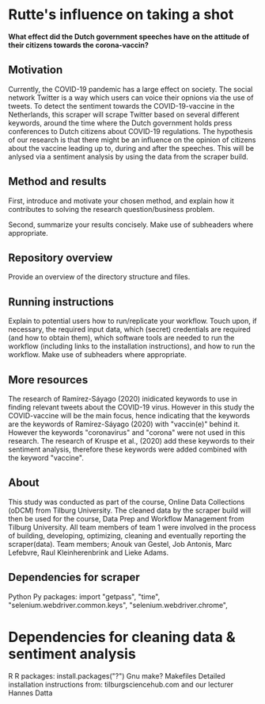 # Rutte's influence on taking a shot

__What effect did the Dutch government speeches have on the attitude of their citizens towards the corona-vaccin?__

## Motivation
Currently, the COVID-19 pandemic has a large effect on society. The social network Twitter is a way which users can voice their opnions via the use of tweets. To detect the sentiment towards the COVID-19-vaccine in the Netherlands, this scraper will scrape Twitter based on several different keywords, around the time where the Dutch government holds press conferences to Dutch citizens about COVID-19 regulations. The hypothesis of our research is that there might be an influence on the opinion of citizens about the vaccine leading up to, during and after the speeches. This will be anlysed via a sentiment analysis by using the data from the scraper build.

## Method and results

First, introduce and motivate your chosen method, and explain how it contributes to solving the research question/business problem.

Second, summarize your results concisely. Make use of subheaders where appropriate.

## Repository overview

Provide an overview of the directory structure and files.

## Running instructions

Explain to potential users how to run/replicate your workflow. Touch upon, if necessary, the required input data, which (secret) credentials are required (and how to obtain them), which software tools are needed to run the workflow (including links to the installation instructions), and how to run the workflow. Make use of subheaders where appropriate.

## More resources

The research of Ramírez-Sáyago (2020) inidicated keywords to use in finding relevant tweets about the COVID-19 virus. However in this study the COVID-vaccine will be the main focus, hence indicating that the keywords are the keywords of Ramírez-Sáyago (2020) with "vaccin(e)" behind it. However the keywords "coronavirus" and "corona" were not used in this research. The research of Kruspe et al., (2020) add these keywords to their sentiment analysis, therefore these keywords were added combined with the keyword "vaccine".

## About
This study was conducted as part of the course, Online Data Collections (oDCM) from Tilburg University. The cleaned data by the scraper build will then be used for the course, Data Prep and Workflow Management from Tilburg University. All team members of team 1 were involved in the process of building, developing, optimizing, cleaning and eventually reporting the scraper(data). Team members; Anouk van Gestel, Job Antonis, Marc Lefebvre, Raul Kleinherenbrink and Lieke Adams.

## Dependencies for scraper
Python
Py packages: import "getpass", "time", "selenium.webdriver.common.keys", "selenium.webdriver.chrome",  

# Dependencies for cleaning data & sentiment analysis
R
R packages: install.packages("?")
Gnu make?
Makefiles
Detailed installation instructions from: tilburgsciencehub.com and our lecturer Hannes Datta
